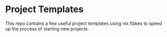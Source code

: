 # Project Templates
This repo contains a few useful project templates using nix flakes to speed up the process of starting new projects.

